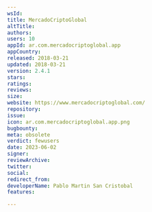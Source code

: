 ```yaml
---
wsId: 
title: MercadoCriptoGlobal
altTitle: 
authors: 
users: 10
appId: ar.com.mercadocriptoglobal.app
appCountry: 
released: 2018-03-21
updated: 2018-03-21
version: 2.4.1
stars: 
ratings: 
reviews: 
size: 
website: https://www.mercadocriptoglobal.com/
repository: 
issue: 
icon: ar.com.mercadocriptoglobal.app.png
bugbounty: 
meta: obsolete
verdict: fewusers
date: 2023-06-02
signer: 
reviewArchive: 
twitter: 
social: 
redirect_from: 
developerName: Pablo Martin San Cristobal
features: 

---
```


